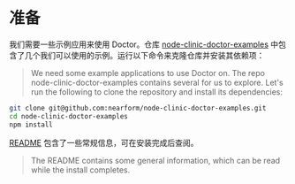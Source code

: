 # 准备

我们需要一些示例应用来使用 Doctor。仓库 [node-clinic-doctor-examples](https://github.com/nearform/node-clinic-doctor-examples) 中包含了几个我们可以使用的示例。运行以下命令来克隆仓库并安装其依赖项：
> We need some example applications to use Doctor on. The repo node-clinic-doctor-examples contains several for us to explore. Let's run the following to clone the repository and install its dependencies:

```bash
git clone git@github.com:nearform/node-clinic-doctor-examples.git
cd node-clinic-doctor-examples
npm install
```

[README](https://github.com/nearform/node-clinic-doctor-examples) 包含了一些常规信息，可在安装完成后查阅。
> The README contains some general information, which can be read while the install completes.
